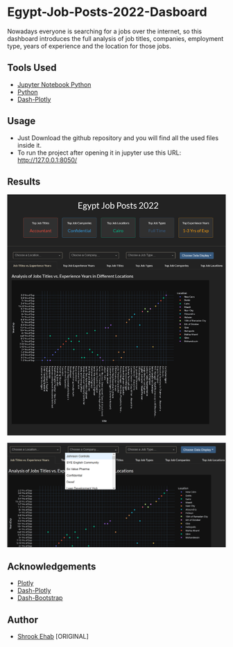 # Egypt-Job-Posts-2022-Dasboard

Nowadays everyone is searching for a jobs over the internet, so this dashboard introduces the full analysis of job titles, companies, employment type, years of experience and the location for those jobs.

## Tools Used

* [Jupyter Notebook Python](https://jupyter.org/)
* [Python](https://www.python.org/)
* [Dash-Plotly](https://dash.plotly.com/installation)

## Usage

* Just Download the github repository and you will find all the used files inside it.
* To run the project after opening it in jupyter use this URL: http://127.0.0.1:8050/

## Results

![1](https://github.com/shrookehab/Egypt-Job-Posts-2022-Dasboard/blob/main/assets/Screenshots/1.PNG)

![2](https://github.com/shrookehab/Egypt-Job-Posts-2022-Dasboard/blob/main/assets/Screenshots/2.PNG)

## Acknowledgements

* [Plotly](https://plotly.com/)
* [Dash-Plotly](https://dash.plotly.com/)
* [Dash-Bootstrap](https://dash-bootstrap-components.opensource.faculty.ai/docs/)

## Author 

* [Shrook Ehab](https://github.com/shrookehab) [ORIGINAL]
